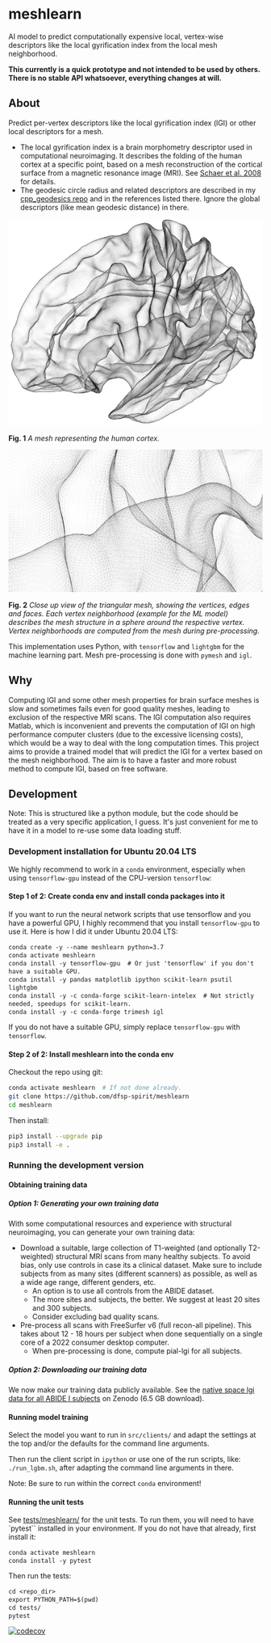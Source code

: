 # meshlearn
AI model to predict computationally expensive local, vertex-wise descriptors like the local gyrification index from the local mesh neighborhood.

**This currently is a quick prototype and not intended to be used by others. There is no stable API whatsoever, everything changes at will.**


## About

Predict per-vertex descriptors like the local gyrification index (lGI) or other local descriptors for a mesh.

* The local gyrification index is a brain morphometry descriptor used in computational neuroimaging. It describes the folding of the human cortex at a specific point, based on a mesh reconstruction of the cortical surface from a magnetic resonance image (MRI). See [Schaer et al. 2008](https://doi.org/10.1109/TMI.2007.903576) for details.
* The geodesic circle radius and related descriptors are described in my [cpp_geodesics repo](https://github.com/dfsp-spirit/cpp_geodesics) and in the references listed there. Ignore the global descriptors (like mean geodesic distance) in there.


![Vis1](./web/brain_mesh_full.jpg?raw=true "Brain mesh, white surface.")

**Fig. 1** *A mesh representing the human cortex.*

![Vis2](./web/brain_mesh_vertices.jpg?raw=true "Brain mesh, zoomed view that shows the mesh structure.")

**Fig. 2** *Close up view of the triangular mesh, showing the vertices, edges and faces. Each vertex neighborhood (example for the ML model) describes the mesh structure in a sphere around the respective vertex. Vertex neighborhoods are computed from the mesh during pre-processing.*

This implementation uses Python, with `tensorflow` and `lightgbm` for the machine learning part. Mesh pre-processing is done with `pymesh` and `igl`.

## Why

Computing lGI and some other mesh properties for brain surface meshes is slow and sometimes fails even for good quality meshes, leading to exclusion of the respective MRI scans. The lGI computation also requires Matlab, which is inconvenient and prevents the computation of lGI on high performance computer clusters (due to the excessive licensing costs), which would be a way to deal with the long computation times. This project aims to provide a trained model that will predict the lGI for a vertex based on the mesh neighborhood. The aim is to have a faster and more robust method to compute lGI, based on free software.

## Development

Note: This is structured like a python module, but the code should be treated as a very specific application, I guess. It's just convenient for me to have it in a model to re-use some data loading stuff.


### Development installation for Ubuntu 20.04 LTS

We highly recommend to work in a `conda` environment, especially when using `tensorflow-gpu` instead of the CPU-version `tensorflow`:


#### Step 1 of 2: Create conda env and install conda packages into it

If you want to run the neural network scripts that use tensorflow and you have a powerful GPU, I highly recommend that you install `tensorflow-gpu` to use it. Here is how I did it under Ubuntu 20.04 LTS:

```shell
conda create -y --name meshlearn python=3.7
conda activate meshlearn
conda install -y tensorflow-gpu  # Or just 'tensorflow' if you don't have a suitable GPU.
conda install -y pandas matplotlib ipython scikit-learn psutil lightgbm
conda install -y -c conda-forge scikit-learn-intelex  # Not strictly needed, speedups for scikit-learn.
conda install -y -c conda-forge trimesh igl
```

If you do not have a suitable GPU, simply replace `tensorflow-gpu` with `tensorflow`.

#### Step 2 of 2: Install meshlearn into the conda env ####

Checkout the repo using git:

```bash
conda activate meshlearn  # If not done already.
git clone https://github.com/dfsp-spirit/meshlearn
cd meshlearn
```

Then install:

```bash
pip3 install --upgrade pip
pip3 install -e .
```

### Running the development version


#### Obtaining training data

##### Option 1: Generating your own training data

With some computational resources and experience with structural neuroimaging, you can generate your own training data:

* Download a suitable, large collection of T1-weighted (and optionally T2-weighted) structural MRI scans from many healthy subjects. To avoid bias, only use controls in case its a clinical dataset. Make sure to include subjects from as many sites (different scanners) as possible, as well as a wide age range, different genders, etc.
     - An option is to use all controls from the ABIDE dataset.
     - The more sites and subjects, the better. We suggest at least 20 sites and 300 subjects.
     - Consider excluding bad quality scans.
* Pre-process all scans with FreeSurfer v6 (full recon-all pipeline). This takes about 12 - 18 hours per subject when done sequentially on a single core of a 2022 consumer desktop computer.
     - When pre-processing is done, compute pial-lgi for all subjects.

##### Option 2: Downloading our training data

We now make our training data publicly available. See the [native space lgi data for all ABIDE I subjects](https://doi.org/10.5281/zenodo.7132610) on Zenodo (6.5 GB download).


#### Running model training

Select the model you want to run in `src/clients/` and adapt the settings at the top and/or the defaults for the command line arguments.

Then run the client script in `ipython` or use one of the run scripts, like: `./run_lgbm.sh`, after adapting the command line arguments in there.

Note: Be sure to run within the correct `conda` environment!


#### Running the unit tests

See [tests/meshlearn/](./tests/meshlearn/) for the unit tests. To run them, you will need to have `pytest`` installed in your environment. If you do not have that already, first install it:

```shell
conda activate meshlearn
conda install -y pytest
```
Then run the tests:

```shell
cd <repo_dir>
export PYTHON_PATH=$(pwd)
cd tests/
pytest
```

[![codecov](https://codecov.io/github/dfsp-spirit/meshlearn/branch/main/graph/badge.svg?token=IX2WWVM0WV)](https://codecov.io/github/dfsp-spirit/meshlearn)

